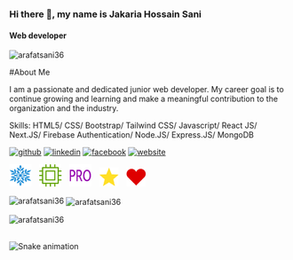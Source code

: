 ### Hi there 👋, my name is Jakaria Hossain Sani
#### Web developer

<p align="left"> <img src="https://komarev.com/ghpvc/?username=arafatsani36&label=Profile%20views&color=0e75b6&style=flat" alt="arafatsani36" /> </p>

#About Me

I am a passionate and dedicated junior web developer. My career goal is to continue growing and learning and make a meaningful contribution to the organization and the industry.

Skills: HTML5/ CSS/ Bootstrap/ Tailwind CSS/ Javascript/ React JS/ Next.JS/ Firebase Authentication/ Node.JS/  Express.JS/ MongoDB



[<img src='https://cdn.jsdelivr.net/npm/simple-icons@3.0.1/icons/github.svg' alt='github' height='40'>](https://github.com/https://github.com/arafatsani36)  [<img src='https://cdn.jsdelivr.net/npm/simple-icons@3.0.1/icons/linkedin.svg' alt='linkedin' height='40'>](https://www.linkedin.com/in/https://www.linkedin.com/in/jakaria-hossain-sani-bb5466280//)  [<img src='https://cdn.jsdelivr.net/npm/simple-icons@3.0.1/icons/facebook.svg' alt='facebook' height='40'>](https://www.facebook.com/https://www.facebook.com/)  [<img src='https://cdn.jsdelivr.net/npm/simple-icons@3.0.1/icons/icloud.svg' alt='website' height='40'>](https://jakariahossainsani-portfolio.web.app/)  

<a href='https://archiveprogram.github.com/'><img src='https://raw.githubusercontent.com/acervenky/animated-github-badges/master/assets/acbadge.gif' width='40' height='40'></a> <a href='https://docs.github.com/en/developers'><img src='https://raw.githubusercontent.com/acervenky/animated-github-badges/master/assets/devbadge.gif' width='40' height='40'></a> <a href='https://github.com/pricing'><img src='https://raw.githubusercontent.com/acervenky/animated-github-badges/master/assets/pro.gif' width='40' height='40'></a> <a href='https://stars.github.com/'><img src='https://raw.githubusercontent.com/acervenky/animated-github-badges/master/assets/starbadge.gif' width='35' height='35'></a> <a href='https://docs.github.com/en/github/supporting-the-open-source-community-with-github-sponsors'><img src='https://raw.githubusercontent.com/acervenky/animated-github-badges/master/assets/sponsorbadge.gif' width='35' height='35'></a> 


<p><img align="left" src="https://github-readme-stats.vercel.app/api/top-langs?username=arafatsani36&show_icons=true&locale=en&layout=compact" alt="arafatsani36" /></p>

<p>&nbsp;<img align="center" src="https://github-readme-stats.vercel.app/api?username=arafatsani36&show_icons=true&locale=en" alt="arafatsani36" /></p>

<p><img align="center" src="https://github-readme-streak-stats.herokuapp.com/?user=arafatsani36&" alt="arafatsani36" /></p>

<br clear="both">

<img src="https://raw.githubusercontent.com/maurodesouza/maurodesouza/output/snake.svg" alt="Snake animation" />

###
